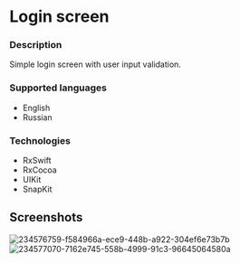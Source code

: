 # Login screen

### Description
Simple login screen with user input validation.

### Supported languages
- English
- Russian

### Technologies
- RxSwift
- RxCocoa
- UIKit
- SnapKit

## Screenshots
![234576759-f584966a-ece9-448b-a922-304ef6e73b7b](https://user-images.githubusercontent.com/19871844/234578355-af972023-c6de-49b8-b968-2da11ff9c00d.png)
![234577070-7162e745-558b-4999-91c3-96645064580a](https://user-images.githubusercontent.com/19871844/234578535-0e06b5dc-5f5a-4860-99f9-e6a3b92c71b9.png)
